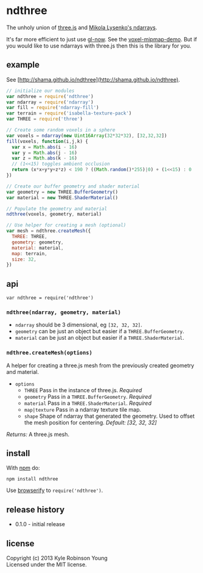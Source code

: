 # ndthree

The unholy union of [three.js](https://github.com/mrdoob/three.js/)
and [Mikola Lysenko's ndarrays](https://github.com/mikolalysenko/ndarray).

It's far more efficient to just use
[gl-now](https://github.com/mikolalysenko/gl-now). See the
[voxel-mipmap-demo](https://github.com/mikolalysenko/voxel-mipmap-demo). But if
you would like to use ndarrays with three.js then this is the library for you.

## example

See [http://shama.github.io/ndthree](http://shama.github.io/ndthree).

```js
// initialize our modules
var ndthree = require('ndthree')
var ndarray = require('ndarray')
var fill = require('ndarray-fill')
var terrain = require('isabella-texture-pack')
var THREE = require('three')

// Create some random voxels in a sphere
var voxels = ndarray(new Uint16Array(32*32*32), [32,32,32])
fill(voxels, function(i,j,k) {
  var x = Math.abs(i - 16)
  var y = Math.abs(j - 16)
  var z = Math.abs(k - 16)
  // (1<<15) toggles ambient occlusion
  return (x*x+y*y+z*z) < 190 ? ((Math.random()*255)|0) + (1<<15) : 0
})

// Create our buffer geometry and shader material
var geometry = new THREE.BufferGeometry()
var material = new THREE.ShaderMaterial()

// Populate the geometry and material
ndthree(voxels, geometry, material)

// Use helper for creating a mesh (optional)
var mesh = ndthree.createMesh({
  THREE: THREE,
  geometry: geometry,
  material: material,
  map: terrain,
  size: 32,
})
```

## api

`var ndthree = require('ndthree')`

### `ndthree(ndarray, geometry, material)`

- `ndarray` should be 3 dimensional, eg `[32, 32, 32]`.
- `geometry` can be just an object but easier if a `THREE.BufferGeometry`.
- `material` can be just an object but easier if a `THREE.ShaderMaterial`.

### `ndthree.createMesh(options)`
A helper for creating a three.js mesh from the previously created geometry and
material.

- `options`
  - `THREE` Pass in the instance of three.js. *Required*
  - `geometry` Pass in a `THREE.BufferGeometry`. *Required*
  - `material` Pass in a `THREE.ShaderMaterial`. *Required*
  - `map|texture` Pass in a ndarray texture tile map.
  - `shape` Shape of ndarray that generated the geometry. Used to offset the
  mesh position for centering. *Default: [32, 32, 32]*

*Returns:* A three.js mesh.

## install

With [npm](https://npmjs.org) do:

```
npm install ndthree
```

Use [browserify](http://browserify.org) to `require('ndthree')`.

## release history
* 0.1.0 - initial release

## license
Copyright (c) 2013 Kyle Robinson Young  
Licensed under the MIT license.
